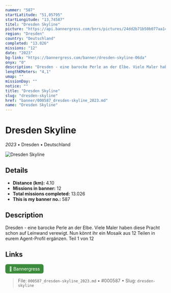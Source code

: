 ```yaml
---
nummer: "587"
startLatitude: "51,05795"
startLongitude: "13,74587"
titel: "Dresden Skyline"
picture: "https://api.bannergress.com/bnrs/pictures/24dd2b71b50b077aa14b9c7ff4a7c449"
region: "Dresden"
country: "Deutschland"
completed: "13.026"
missions: "12"
date: "2023"
bg-link: "https://bannergress.com/banner/dresden-skyline-06da"
onyx: "0"
description: "Dresden - eine barocke Perle an der Elbe. Viele Maler haben diese Pracht schon auf Leinwand verewigt. Nun könnt ihr ein Mosaik aus 12 Teilen in eurem Agent-Profil ergänzen.\nTeil 1 von 12"
lengthKMeters: "4,1"
umap: ""
missionDay: ""
notice: ""
title: "Dresden Skyline"
slug: "dresden-skyline"
href: "banner/000587_dresden-skyline_2023.md"
name: "Dresden Skyline"
---
```

# Dresden Skyline

*2023* • Dresden • Deutschland

![Dresden Skyline](https://api.bannergress.com/bnrs/pictures/24dd2b71b50b077aa14b9c7ff4a7c449)



## Details
- **Distance (km):** 4.10
- **Missions in banner:** 12
- **Total missions completed:** 13.026
- **This is my banner no.:** 587



## Description
Dresden - eine barocke Perle an der Elbe. Viele Maler haben diese Pracht schon auf Leinwand verewigt. Nun könnt ihr ein Mosaik aus 12 Teilen in eurem Agent-Profil ergänzen.
Teil 1 von 12



## Links
<a href="https://bannergress.com/banner/dresden-skyline-06da" target="_blank" style="display:inline-block;margin-right:8px;padding:6px 12px;background:#3c8b3c;color:#fff;text-decoration:none;border-radius:6px;">🔗 Bannergress</a>



> File: `000587_dresden-skyline_2023.md`
> • #000587
> • Slug: `dresden-skyline`
